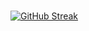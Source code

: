 ### 
[![GitHub Streak](https://streak-stats.demolab.com/?user=escrivner&theme=dark&ring=red&fire=red&currStreakLabel=red&border=red)](https://git.io/streak-stats)

<!--
**escrivner/escrivner** is a ✨ _special_ ✨ repository because its `README.md` (this file) appears on your GitHub profile.

Here are some ideas to get you started:

- 🔭 I’m currently working on ...
- 🌱 I’m currently learning ...
- 👯 I’m looking to collaborate on ...
- 🤔 I’m looking for help with ...
- 💬 Ask me about ...
- 📫 How to reach me: ...
- 😄 Pronouns: ...
- ⚡ Fun fact: ...
-->

